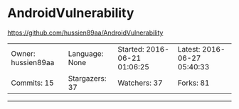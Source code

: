 # AndroidVulnerability

https://github.com/hussien89aa/AndroidVulnerability
<blockquote>
<no description>
</blockquote>

<table>
<tr><td>Owner: hussien89aa</td>
    <td>Language: None</td>
    <td>Started: 2016-06-21 01:06:25</td>
    <td>Latest: 2016-06-27 05:40:33</td></tr>
<tr><td>Commits: 15</td>
    <td>Stargazers: 37</td>
    <td>Watchers: 37</td>
    <td>Forks: 81</td></tr>
</table>

---

